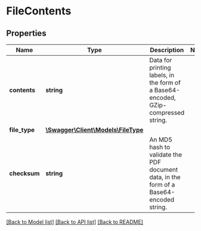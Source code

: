 # FileContents

## Properties

Name | Type | Description | Notes
------------ | ------------- | ------------- | -------------
**contents** | **string** | Data for printing labels, in the form of a Base64-encoded, GZip-compressed string. |
**file_type** | [**\Swagger\Client\Models\FileType**](FileType.md) |  |
**checksum** | **string** | An MD5 hash to validate the PDF document data, in the form of a Base64-encoded string. |

[[Back to Model list]](../../README.md#documentation-for-models) [[Back to API list]](../../README.md#documentation-for-api-endpoints) [[Back to README]](../../README.md)

